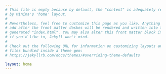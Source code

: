 ```yaml
---
# This file is empty because by default, the "content" is adequately realised
# by Minima's 'home' layout.
#
# Nevertheless, feel free to customize this page as you like. Anything you
# add after the front matter dashes will be rendered and written into the
# generated "index.html". You may also alter this front matter block itself
# if you'd like to, Jekyll won't mind.
#
# Check out the following URL for information on customizing layouts and other
# files bundled inside a theme gem:
# https://jekyllrb.com/docs/themes/#overriding-theme-defaults

layout: home
---
```

